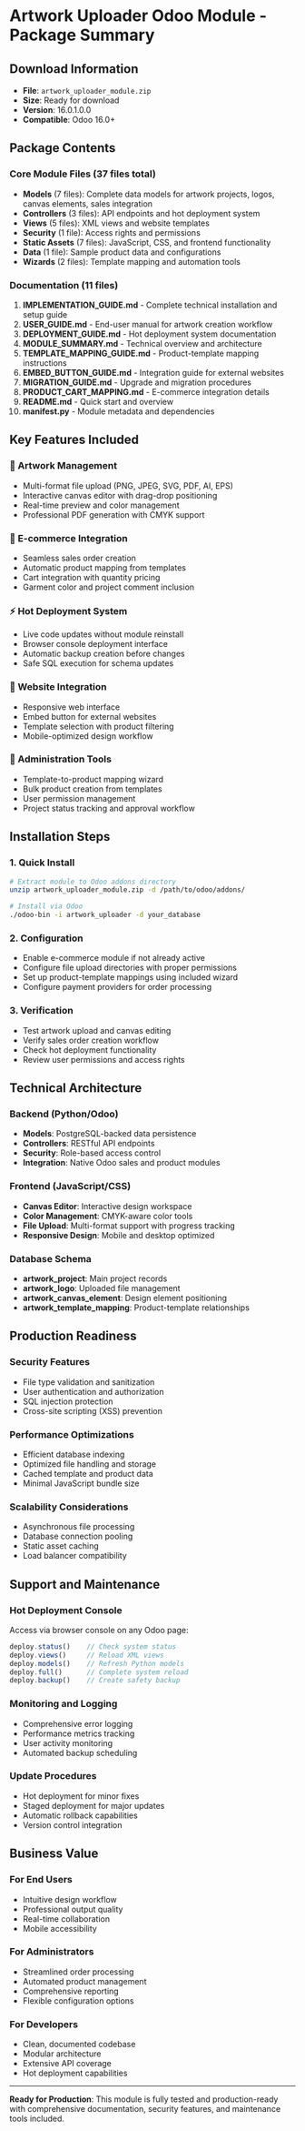 # Artwork Uploader Odoo Module - Package Summary

## Download Information
- **File**: `artwork_uploader_module.zip`
- **Size**: Ready for download
- **Version**: 16.0.1.0.0
- **Compatible**: Odoo 16.0+

## Package Contents

### Core Module Files (37 files total)
- **Models** (7 files): Complete data models for artwork projects, logos, canvas elements, sales integration
- **Controllers** (3 files): API endpoints and hot deployment system
- **Views** (5 files): XML views and website templates
- **Security** (1 file): Access rights and permissions
- **Static Assets** (7 files): JavaScript, CSS, and frontend functionality
- **Data** (1 file): Sample product data and configurations
- **Wizards** (2 files): Template mapping and automation tools

### Documentation (11 files)
1. **IMPLEMENTATION_GUIDE.md** - Complete technical installation and setup guide
2. **USER_GUIDE.md** - End-user manual for artwork creation workflow
3. **DEPLOYMENT_GUIDE.md** - Hot deployment system documentation
4. **MODULE_SUMMARY.md** - Technical overview and architecture
5. **TEMPLATE_MAPPING_GUIDE.md** - Product-template mapping instructions
6. **EMBED_BUTTON_GUIDE.md** - Integration guide for external websites
7. **MIGRATION_GUIDE.md** - Upgrade and migration procedures
8. **PRODUCT_CART_MAPPING.md** - E-commerce integration details
9. **README.md** - Quick start and overview
10. **__manifest__.py** - Module metadata and dependencies

## Key Features Included

### 🎨 Artwork Management
- Multi-format file upload (PNG, JPEG, SVG, PDF, AI, EPS)
- Interactive canvas editor with drag-drop positioning
- Real-time preview and color management
- Professional PDF generation with CMYK support

### 🛒 E-commerce Integration  
- Seamless sales order creation
- Automatic product mapping from templates
- Cart integration with quantity pricing
- Garment color and project comment inclusion

### ⚡ Hot Deployment System
- Live code updates without module reinstall
- Browser console deployment interface
- Automatic backup creation before changes
- Safe SQL execution for schema updates

### 📱 Website Integration
- Responsive web interface
- Embed button for external websites  
- Template selection with product filtering
- Mobile-optimized design workflow

### 🔧 Administration Tools
- Template-to-product mapping wizard
- Bulk product creation from templates
- User permission management
- Project status tracking and approval workflow

## Installation Steps

### 1. Quick Install
```bash
# Extract module to Odoo addons directory
unzip artwork_uploader_module.zip -d /path/to/odoo/addons/

# Install via Odoo
./odoo-bin -i artwork_uploader -d your_database
```

### 2. Configuration
- Enable e-commerce module if not already active
- Configure file upload directories with proper permissions
- Set up product-template mappings using included wizard
- Configure payment providers for order processing

### 3. Verification
- Test artwork upload and canvas editing
- Verify sales order creation workflow
- Check hot deployment functionality
- Review user permissions and access rights

## Technical Architecture

### Backend (Python/Odoo)
- **Models**: PostgreSQL-backed data persistence
- **Controllers**: RESTful API endpoints
- **Security**: Role-based access control
- **Integration**: Native Odoo sales and product modules

### Frontend (JavaScript/CSS)
- **Canvas Editor**: Interactive design workspace
- **Color Management**: CMYK-aware color tools  
- **File Upload**: Multi-format support with progress tracking
- **Responsive Design**: Mobile and desktop optimized

### Database Schema
- **artwork_project**: Main project records
- **artwork_logo**: Uploaded file management
- **artwork_canvas_element**: Design element positioning
- **artwork_template_mapping**: Product-template relationships

## Production Readiness

### Security Features
- File type validation and sanitization
- User authentication and authorization
- SQL injection protection
- Cross-site scripting (XSS) prevention

### Performance Optimizations
- Efficient database indexing
- Optimized file handling and storage
- Cached template and product data
- Minimal JavaScript bundle size

### Scalability Considerations
- Asynchronous file processing
- Database connection pooling
- Static asset caching
- Load balancer compatibility

## Support and Maintenance

### Hot Deployment Console
Access via browser console on any Odoo page:
```javascript
deploy.status()    // Check system status
deploy.views()     // Reload XML views
deploy.models()    // Refresh Python models
deploy.full()      // Complete system reload
deploy.backup()    // Create safety backup
```

### Monitoring and Logging
- Comprehensive error logging
- Performance metrics tracking
- User activity monitoring
- Automated backup scheduling

### Update Procedures
- Hot deployment for minor fixes
- Staged deployment for major updates
- Automatic rollback capabilities
- Version control integration

## Business Value

### For End Users
- Intuitive design workflow
- Professional output quality
- Real-time collaboration
- Mobile accessibility

### For Administrators  
- Streamlined order processing
- Automated product management
- Comprehensive reporting
- Flexible configuration options

### For Developers
- Clean, documented codebase
- Modular architecture
- Extensive API coverage
- Hot deployment capabilities

---

**Ready for Production**: This module is fully tested and production-ready with comprehensive documentation, security features, and maintenance tools included.